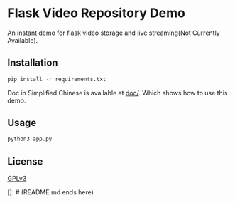 # Flask Video Repository Demo

An instant demo for flask video storage and live streaming(Not Currently Available).

## Installation

```bash
pip install -r requirements.txt
```

Doc in Simplified Chinese is available at [doc/](doc/). Which shows how to use this demo.

## Usage

```bash
python3 app.py
```

## License

[GPLv3](https://choosealicense.com/licenses/gpl-3.0/)

[]: # (README.md ends here)
